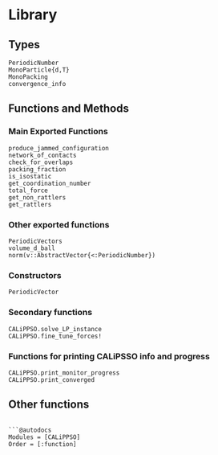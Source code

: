 # Library

## Types

```@docs
PeriodicNumber
MonoParticle{d,T}
MonoPacking
convergence_info
```

## Functions and Methods

### Main Exported Functions


```@docs
produce_jammed_configuration
network_of_contacts
check_for_overlaps
packing_fraction
is_isostatic
get_coordination_number
total_force
get_non_rattlers
get_rattlers
```

### Other exported functions

```@docs
PeriodicVectors
volume_d_ball
norm(v::AbstractVector{<:PeriodicNumber})
```

### Constructors

```@docs
PeriodicVector
```

### Secondary functions

```@docs
CALiPPSO.solve_LP_instance
CALiPPSO.fine_tune_forces!

```

### Functions for printing CALiPSSO info and progress

```@docs
CALiPPSO.print_monitor_progress
CALiPPSO.print_converged
```

## Other functions

```

```@autodocs
Modules = [CALiPPSO]
Order = [:function]
```

```